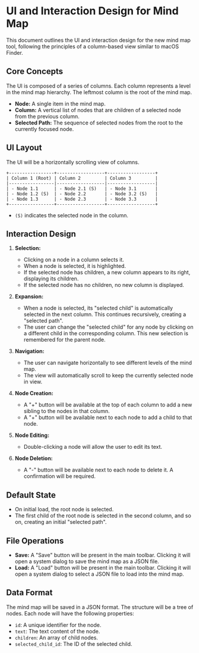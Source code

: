 
# UI and Interaction Design for Mind Map

This document outlines the UI and interaction design for the new mind map tool, following the principles of a column-based view similar to macOS Finder.

## Core Concepts

The UI is composed of a series of columns. Each column represents a level in the mind map hierarchy. The leftmost column is the root of the mind map.

- **Node:** A single item in the mind map.
- **Column:** A vertical list of nodes that are children of a selected node from the previous column.
- **Selected Path:** The sequence of selected nodes from the root to the currently focused node.

## UI Layout

The UI will be a horizontally scrolling view of columns.

```
+-----------------+------------------+------------------+
| Column 1 (Root) | Column 2         | Column 3         |
|-----------------|------------------|------------------|
| - Node 1.1      | - Node 2.1 (S)   | - Node 3.1       |
| - Node 1.2 (S)  | - Node 2.2       | - Node 3.2 (S)   |
| - Node 1.3      | - Node 2.3       | - Node 3.3       |
+-----------------+------------------+------------------+
```

- `(S)` indicates the selected node in the column.

## Interaction Design

1.  **Selection:**
    - Clicking on a node in a column selects it.
    - When a node is selected, it is highlighted.
    - If the selected node has children, a new column appears to its right, displaying its children.
    - If the selected node has no children, no new column is displayed.

2.  **Expansion:**
    - When a node is selected, its "selected child" is automatically selected in the next column. This continues recursively, creating a "selected path".
    - The user can change the "selected child" for any node by clicking on a different child in the corresponding column. This new selection is remembered for the parent node.

3.  **Navigation:**
    - The user can navigate horizontally to see different levels of the mind map.
    - The view will automatically scroll to keep the currently selected node in view.

4.  **Node Creation:**
    - A "+" button will be available at the top of each column to add a new sibling to the nodes in that column.
    - A "+" button will be available next to each node to add a child to that node.

5.  **Node Editing:**
    - Double-clicking a node will allow the user to edit its text.

6.  **Node Deletion:**
    - A "-" button will be available next to each node to delete it. A confirmation will be required.

## Default State

- On initial load, the root node is selected.
- The first child of the root node is selected in the second column, and so on, creating an initial "selected path".

## File Operations

- **Save:** A "Save" button will be present in the main toolbar. Clicking it will open a system dialog to save the mind map as a JSON file.
- **Load:** A "Load" button will be present in the main toolbar. Clicking it will open a system dialog to select a JSON file to load into the mind map.

## Data Format

The mind map will be saved in a JSON format. The structure will be a tree of nodes. Each node will have the following properties:

- `id`: A unique identifier for the node.
- `text`: The text content of the node.
- `children`: An array of child nodes.
- `selected_child_id`: The ID of the selected child.
